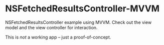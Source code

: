 NSFetchedResultsController-MVVM
===============================

NSFetchedResultsController example using MVVM. Check out the view model and the view controller for interaction. 

This is *not* a working app – just a proof-of-concept. 

